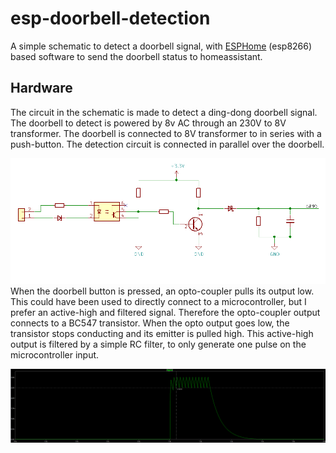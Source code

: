 # esp-doorbell-detection
A simple schematic to detect a doorbell signal, with [ESPHome](https://esphome.io/) (esp8266) based software to send the doorbell status to homeassistant. 

## Hardware

The circuit in the schematic is made to detect a ding-dong doorbell signal. The doorbell to detect is powered by 8v AC through an 230V to 8V transformer. The doorbell is connected to 8V transformer to in series with a push-button.
The detection circuit is connected in parallel over the doorbell.

![drawing](https://raw.githubusercontent.com/Bonusbartus/esp-doorbell-detection/master/hw/drawing.png "Schematic Drawing")
When the doorbell button is pressed, an opto-coupler pulls its output low. This could have been used to directly connect to a microcontroller, but I prefer an active-high and filtered signal.
Therefore the opto-coupler output connects to a BC547 transistor. When the opto output goes low, the transistor stops conducting and its emitter is pulled high. This active-high output is filtered by a simple RC filter, to only generate one pulse on the microcontroller input.

![waveform](https://raw.githubusercontent.com/Bonusbartus/esp-doorbell-detection/master/hw/wave.png "Simulated waveform of filtered output on 250ms button press")
